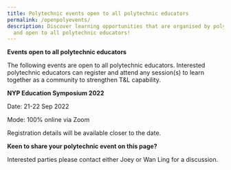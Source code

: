 ```yaml
---
title: Polytechnic events open to all polytechnic educators
permalink: /openpolyevents/
description: Discover learning opportunities that are organised by polytechnics
  and open to all polytechnic educators!
---
```

**Events open to all polytechnic educators**

The following events are open to all polytechnic educators. Interested polytechnic educators can register and attend any session(s) to learn together as a community to strengthen T&L capability.


**NYP Education Symposium 2022**

Date: 21-22 Sep 2022

Mode: 100% online via Zoom

Registration details will be available closer to the date.


 
**Keen to share your polytechnic  event on this page?**

Interested parties please contact either Joey or Wan Ling for a discussion. 


